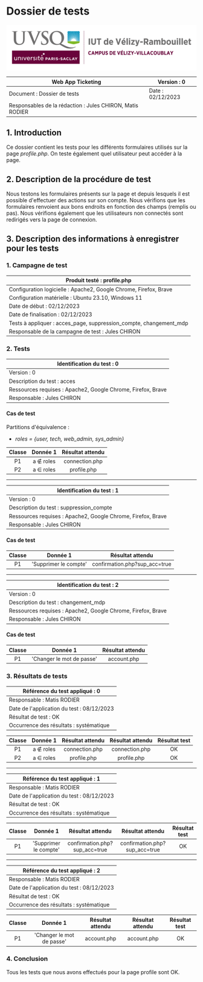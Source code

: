 # Dossier de tests

![logo_uvsq](../../annexes/logo_uvsq.png)

| Web App Ticketing                          | Version : 0             |
|--------------------------------------------|-------------------------|
| Document : Dossier de tests                | Date : 02/12/2023       |
| Responsables de la rédaction : Jules CHIRON, Matis RODIER |          |

## 1. Introduction

Ce dossier contient les tests pour les différents formulaires utilisés sur la page _profile.php_. On teste également quel utilisateur peut accéder à la page.

## 2. Description de la procédure de test

Nous testons les formulaires présents sur la page et depuis lesquels il est possible d'effectuer des actions sur son compte. Nous vérifions que les formulaires renvoient aux bons endroits en fonction des champs (remplis ou pas). Nous vérifions également que les utilisateurs non connectés sont redirigés vers la page de connexion.

## 3. Description des informations à enregistrer pour les tests

### 1. Campagne de test

| Produit testé : profile.php                                             |
|-------------------------------------------------------------------------|
| Configuration logicielle : Apache2, Google Chrome, Firefox, Brave       |
| Configuration matérielle : Ubuntu 23.10, Windows 11                     |
| Date de début : 02/12/2023                                              |
| Date de finalisation : 02/12/2023                                       |
| Tests à appliquer : acces_page, suppression_compte, changement_mdp      |
| Responsable de la campagne de test : Jules CHIRON                       |

### 2. Tests

| Identification du test : 0               |
|------------------------------------------|
| Version : 0                              |
| Description du test : acces |
| Ressources requises : Apache2, Google Chrome, Firefox, Brave   |
| Responsable : Jules CHIRON               |

#### Cas de test

Partitions d'équivalence :

- _roles = {user, tech, web_admin, sys_admin}_

| Classe | Donnée 1 |   Résultat attendu    |
|:------:|:--------:|:----------------:|
|   P1   |   a ∉ roles  | connection.php |
|   P2   |   a ∈ roles  | profile.php |

---

| Identification du test : 1               |
|------------------------------------------|
| Version : 0                              |
| Description du test : suppression_compte |
| Ressources requises : Apache2, Google Chrome, Firefox, Brave   |
| Responsable : Jules CHIRON               |

#### Cas de test

| Classe | Donnée 1 | Résultat attendu |
|:------:|:--------:|:----------------:|
|   P1   | 'Supprimer le compte' | confirmation.php?sup_acc=true |

---

| Identification du test : 2               |
|------------------------------------------|
| Version : 0                              |
| Description du test : changement_mdp     |
| Ressources requises : Apache2, Google Chrome, Firefox, Brave   |
| Responsable : Jules CHIRON               |

#### Cas de test

| Classe | Donnée 1 | Résultat attendu |
|:------:|:--------:|:----------------:|
|   P1   | 'Changer le mot de passe' | account.php |

### 3. Résultats de tests

| Référence du test appliqué : 0             |
|--------------------------------------------|
| Responsable : Matis RODIER                 |
| Date de l'application du test : 08/12/2023 |
| Résultat de test : OK                      |
| Occurrence des résultats : systématique    |

| Classe | Donnée 1 |   Résultat attendu    |Résultat attendu | Résultat test |
|:------:|:--------:|:----------------:|:----------------:|:----------------:|
|   P1   |   a ∉ roles  | connection.php |connection.php |OK|
|   P2   |   a ∈ roles  | profile.php |profile.php |OK|

---

| Référence du test appliqué : 1             |
|--------------------------------------------|
| Responsable : Matis RODIER                 |
| Date de l'application du test : 08/12/2023 |
| Résultat de test : OK                      |
| Occurrence des résultats : systématique    |

| Classe | Donnée 1 | Résultat attendu |Résultat attendu | Résultat test |
|:------:|:--------:|:----------------:|:----------------:|:----------------:|
|   P1   | 'Supprimer le compte' | confirmation.php?sup_acc=true |confirmation.php?sup_acc=true |OK|

---

| Référence du test appliqué : 2             |
|--------------------------------------------|
| Responsable : Matis RODIER                 |
| Date de l'application du test : 08/12/2023 |
| Résultat de test : OK                      |
| Occurrence des résultats : systématique    |

| Classe | Donnée 1 | Résultat attendu |Résultat attendu | Résultat test |
|:------:|:--------:|:----------------:|:----------------:|:----------------:|
|   P1   | 'Changer le mot de passe' | account.php |account.php |OK|

### 4. Conclusion

Tous les tests que nous avons effectués pour la page profile sont OK.
